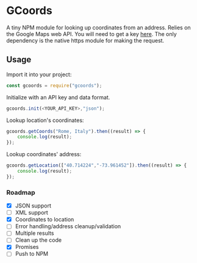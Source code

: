# GCoords

A tiny NPM module for looking up coordinates from an address. Relies on the Google Maps web API. You will need to get a key [here](https://developers.google.com/maps/web/). The only dependency is the native https module for making the request.

## Usage

Import it into your project:

```javascript
const gcoords = require("gcoords");
```

Initialize with an API key and data format.

```javascript
gcoords.init(<YOUR_API_KEY>,"json");
```

Lookup location's coordinates:

```javascript
gcoords.getCoords("Rome, Italy").then((result) => {
	console.log(result);
});
```

Lookup coordinates' address:

````javascript
gcoords.getLocation(["40.714224","-73.961452"]).then((result) => {
	console.log(result);
});
````

### Roadmap
 - [x] JSON support
 - [ ] XML support
 - [x] Coordinates to location
 - [ ] Error handling/address cleanup/validation
 - [ ] Multiple results
 - [ ] Clean up the code
 - [x] Promises
 - [ ] Push to NPM